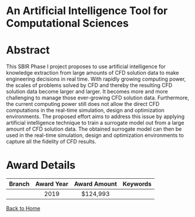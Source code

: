 
An Artificial Intelligence Tool for Computational Sciences
==========================================================

# Abstract


This SBIR Phase I project proposes to use artificial intelligence for knowledge extraction from large amounts of CFD solution data to make engineering decisions in real time. With rapidly growing computing power, the scales of problems solved by CFD and thereby the resulting CFD solution data become larger and larger. It becomes more and more challenging to manage those ever-growing CFD solution data. Furthermore, the current computing power still does not allow the direct CFD computations in the real-time simulation, design and optimization environments. The proposed effort aims to address this issue by applying artificial intelligence technique to train a surrogate model out from a large amount of CFD solution data. The obtained surrogate model can then be used in the real-time simulation, design and optimization environments to capture all the fidelity of CFD results.  

# Award Details

|Branch|Award Year|Award Amount|Keywords|
| :---: | :---: | :---: | :---: |
||2019|$124,993||
  
  


[Back to Home](https://github.com/chrischow/dod_sbir_awards/JT/#527)
